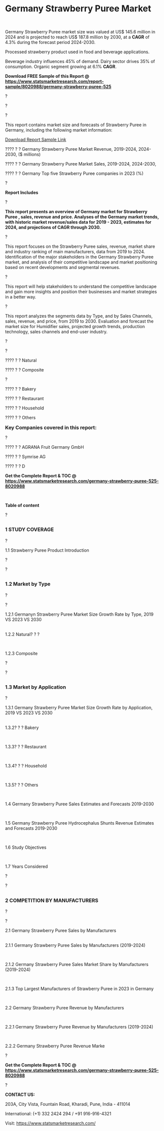 <h1>Germany Strawberry Puree Market</h1><br/><p>Germany Strawberry Puree market size was valued at US$ 145.6 million in 2024 and is projected to reach US$ 187.8 million by 2030, at a <strong>CAGR</strong> of 4.3% during the forecast period 2024-2030.</p>
 
 
 
 <p>Processed strawberry product used in food and beverage applications.</p>
 
 
 
 <p>Beverage industry influences 45% of demand. Dairy sector drives 35% of consumption. Organic segment growing at 6.1% <strong>CAGR</strong>.</p>
 
 
 
 <div><b>Download FREE Sample of this Report @ <a href="https://www.statsmarketresearch.com/download-free-sample/8020988/germany-strawberry-puree-525">https://www.statsmarketresearch.com/report-sample/8020988/germany-strawberry-puree-525</a></b></div>
 
 
 
 <p>? </p>
 
 
 
 <p>? </p>
 
 
 
 <p>? </p>
 
 
 
 <p>This report contains market size and forecasts of Strawberry Puree in Germany, including the following market information:</p>
 
 
 
 <p><a href="https://www.statsmarketresearch.com/download-free-sample/8020988/germany-strawberry-puree-525">Download Report Sample Link</a></p>
 
 
 
 <p>???? ? ? Germany Strawberry Puree Market Revenue, 2019-2024, 2024-2030, ($ millions)</p>
 
 
 
 <p>???? ? ? Germany Strawberry Puree Market Sales, 2019-2024, 2024-2030,</p>
 
 
 
 <p>???? ? ? Germany Top five Strawberry Puree companies in 2023 (%)</p>
 
 
 
 <p>? </p>
 
 
 
 <p><strong>Report Includes</strong></p>
 
 
 
 <p>? </p>
 
 
 
 <p><strong>This report presents an overview of Germany market for Strawberry Puree , sales, revenue and price. Analyses of the Germany market trends, with historic market revenue/sales data for 2019 - 2023, estimates for 2024, and projections of <strong>CAGR</strong> through 2030.</strong></p>
 
 
 
 <p>? </p>
 
 
 
 <p>This report focuses on the Strawberry Puree sales, revenue, market share and industry ranking of main manufacturers, data from 2019 to 2024. Identification of the major stakeholders in the Germany Strawberry Puree market, and analysis of their competitive landscape and market positioning based on recent developments and segmental revenues.</p>
 
 
 
 <p>? </p>
 
 
 
 <p>This report will help stakeholders to understand the competitive landscape and gain more insights and position their businesses and market strategies in a better way.</p>
 
 
 
 <p>? </p>
 
 
 
 <p>This report analyzes the segments data by Type, and by Sales Channels, sales, revenue, and price, from 2019 to 2030. Evaluation and forecast the market size for Humidifier sales, projected growth trends, production technology, sales channels and end-user industry.</p>
 
 
 
 <p>? </p>
 
 
 
 <p>? </p>
 
 
 
 <p>???? ? ? Natural</p>
 
 
 
 <p>???? ? ? Composite</p>
 
 
 
 <p>? </p>
 
 
 
 <p>???? ? ? Bakery</p>
 
 
 
 <p>???? ? ? Restaurant</p>
 
 
 
 <p>???? ? ? Household</p>
 
 
 
 <p>???? ? ? Others</p>
 
 
 
 <p><span style="font-size:16px"><strong>Key Companies covered in this report:</strong></span></p>
 
 
 
 <p>? </p>
 
 
 
 <p>???? ? ? AGRANA Fruit Germany GmbH</p>
 
 
 
 <p>???? ? ? Symrise AG</p>
 
 
 
 <p>???? ? ? D</p>
 
 
 
 <div><b>Get the Complete Report & TOC @ <a href="https://www.statsmarketresearch.com/germany-strawberry-puree-525-8020988">https://www.statsmarketresearch.com/germany-strawberry-puree-525-8020988</a></b></div>
 
 
 
 <p><br />
 
 <b>Table of content</b></p>
 
 
 
 <p>? </p>
 
 
 
 <h2><span style="font-size:16px"><strong>1 STUDY COVERAGE</strong></span></h2>
 
 
 
 <p>? </p>
 
 
 
 <p>1.1 Strawberry Puree Product Introduction</p>
 
 
 
 <p>? </p>
 
 
 
 <p>? </p>
 
 
 
 <h2><span style="font-size:16px"><strong>1.2 Market by Type</strong></span></h2>
 
 
 
 <p>? </p>
 
 
 
 <p>? </p>
 
 
 
 <p>1.2.1 Germanyn Strawberry Puree Market Size Growth Rate by Type, 2019 VS 2023 VS 2030<br />
 
 <br />
 
 1.2.2 Natural? ? ? <br />
 
 <br />
 
 1.2.3 Composite<br />
 
 ? </p>
 
 
 
 <p>? </p>
 
 
 
 <h2><span style="font-size:16px"><strong>1.3 Market by Application</strong></span></h2>
 
 
 
 <p>? </p>
 
 
 
 <p>1.3.1 Germany Strawberry Puree Market Size Growth Rate by Application, 2019 VS 2023 VS 2030<br />
 
 <br />
 
 1.3.2? ? ? Bakery<br />
 
 <br />
 
 1.3.3? ? ? Restaurant<br />
 
 <br />
 
 1.3.4? ? ? Household<br />
 
 <br />
 
 1.3.5? ? ? Others<br />
 
 <br />
 
 1.4 Germany Strawberry Puree Sales Estimates and Forecasts 2019-2030<br />
 
 <br />
 
 1.5 Germany Strawberry Puree Hydrocephalus Shunts Revenue Estimates and Forecasts 2019-2030<br />
 
 <br />
 
 1.6 Study Objectives<br />
 
 <br />
 
 1.7 Years Considered</p>
 
 
 
 <p>? </p>
 
 
 
 <p>? </p>
 
 
 
 <h2><span style="font-size:16px"><strong>2 COMPETITION BY MANUFACTURERS</strong></span></h2>
 
 
 
 <p>? </p>
 
 
 
 <p>? </p>
 
 
 
 <p>2.1 Germany Strawberry Puree Sales by Manufacturers<br />
 
 <br />
 
 2.1.1 Germany Strawberry Puree Sales by Manufacturers (2019-2024)<br />
 
 <br />
 
 2.1.2 Germany Strawberry Puree Sales Market Share by Manufacturers (2019-2024)<br />
 
 <br />
 
 2.1.3 Top Largest Manufacturers of Strawberry Puree in 2023 in Germany<br />
 
 <br />
 
 2.2 Germany Strawberry Puree Revenue by Manufacturers<br />
 
 <br />
 
 2.2.1 Germany Strawberry Puree Revenue by Manufacturers (2019-2024)<br />
 
 <br />
 
 2.2.2 Germany Strawberry Puree Revenue Marke</p>
 
 
 
 <p>? </p>
 
 
 
 <div><b>Get the Complete Report & TOC @ <a href="https://www.statsmarketresearch.com/germany-strawberry-puree-525-8020988">https://www.statsmarketresearch.com/germany-strawberry-puree-525-8020988</a></b></div>
 
 
 
 <p>? </p>
 
 
 
 <p><b>CONTACT US:</b><br />
 
 203A, City Vista, Fountain Road, Kharadi, Pune, India - 411014<br />
 
 International: (+1) 332 2424 294 / +91 916-916-4321<br />
 
 Visit: <a href="https://www.statsmarketresearch.com/">https://www.statsmarketresearch.com/</a></p>